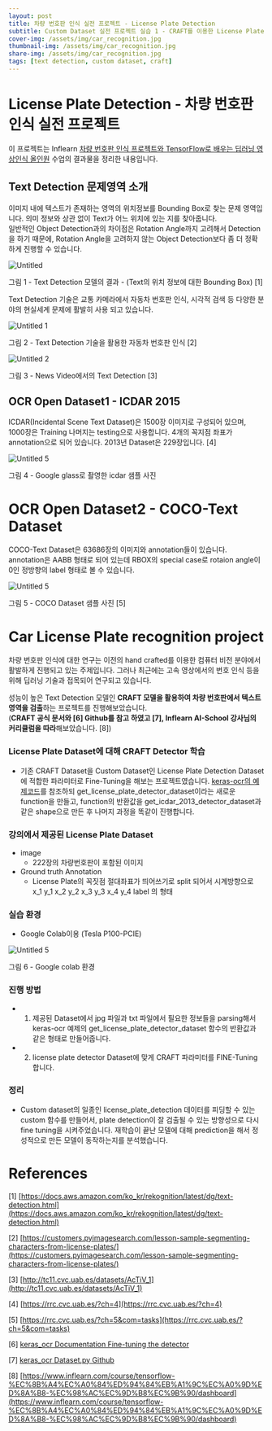 ```yaml
---
layout: post
title: 차량 번호판 인식 실전 프로젝트 - License Plate Detection
subtitle: Custom Dataset 실전 프로젝트 실습 1 - CRAFT를 이용한 License Plate Detection 모델(Custom Dataset) 학습 (진행중)
cover-img: /assets/img/car_recognition.jpg
thumbnail-img: /assets/img/car_recognition.jpg
share-img: /assets/img/car_recognition.jpg
tags: [text detection, custom dataset, craft]
---
```


# License Plate Detection - 차량 번호판 인식 실전 프로젝트

이 프로젝트는 Inflearn [차량 번호판 인식 프로젝트와 TensorFlow로 배우는 딥러닝 영상인식 올인원](https://www.inflearn.com/course/tensorflow-%EC%8B%A4%EC%A0%84%ED%94%84%EB%A1%9C%EC%A0%9D%ED%8A%B8-%EC%98%AC%EC%9D%B8%EC%9B%90/dashboard) 수업의 결과물을 정리한 내용입니다. 

## Text Detection 문제영역 소개
이미지 내에 텍스트가 존재하는 영역의 위치정보를 Bounding Box로 찾는 문제 영역입니다. 의미 정보와 상관 없이 Text가 어느 위치에 있는 지를 찾아줍니다.   
일반적인 Object Detection과의 차이점은 Rotation Angle까지 고려해서 Detection을 하기 때문에, Rotation Angle을 고려하지 않는 Object Detection보다 좀 더 정확하게 진행할 수 있습니다.

![Untitled](../assets/img/Untitled.png)

그림 1 - Text Detection 모델의 결과 - (Text의 위치 
정보에 대한 Bounding Box) [1]

Text Detection 기술은 교통 카메라에서 자동차 번호판 인식, 시각적 검색 등 다양한 분야의 현실세계 문제에 활발히 사용 되고 있습니다.

![Untitled 1](../assets/img/Untitled%201.png)  


그림 2 - Text Detection 기술을 활용한 자동차 번호판 인식 [2]

![Untitled 2](../assets/img/video_recognition.jpeg)

그림 3 - News Video에서의 Text Detection [3]

## OCR Open Dataset1 - ICDAR 2015

ICDAR(Incidental Scene Text Dataset)은 1500장 이미지로 구성되어 있으며, 1000장은 Training 나머지는 testing으로 사용합니다. 4개의 꼭지점 좌표가 annotation으로 되어 있습니다. 2013년 Dataset은 229장입니다. [4]

![Untitled 5](../assets/img/icdar.png)

그림 4 - Google glass로 촬영한 icdar 샘플 사진


# OCR Open Dataset2 - COCO-Text Dataset

COCO-Text Dataset은 63686장의 이미지와 annotation들이 있습니다. annotation은 AABB 형태로 되어 있는데 RBOX의 special case로 rotaion angle이 0인 정방향의 label 형태로 볼 수 있습니다. 

![Untitled 5](../assets/img/coco.png)

그림 5 - COCO Dataset 샘플 사진 [5]

# Car License Plate recognition project 

차량 번호판 인식에 대한 연구는 이전의 hand crafted를 이용한 컴퓨터 비전 분야에서 활발하게 진행되고 있는 주제입니다. 그러나 최근에는 고속 영상에서의 번호 인식 등을 위해 딥러닝 기술과 접목되어 연구되고 있습니다. 

성능이 높은 Text Detection 모델인 **CRAFT 모델을 활용하여 차량 번호판에서 텍스트 영역을 검출**하는 프로젝트를 진행해보았습니다.   
(**CRAFT 공식 문서와 [6] Github를 참고 하였고 [7], Inflearn AI-School 강사님의 커리큘럼을 따라**해보았습니다. [8])

### License Plate Dataset에 대해 CRAFT Detector 학습
* 기존 CRAFT Dataset을 Custom Dataset인 License Plate Detection Dataset에 적합한 파라미터로 Fine-Tuning을 해보는 프로젝트였습니다. 
[keras-ocr의 예제코드](https://keras-ocr.readthedocs.io/en/latest/examples/fine_tuning_detector.html)를 참조하되 get_license_plate_detector_dataset이라는 새로운 function을 만들고, function의 반환값을 get_icdar_2013_detector_dataset과 같은 shape으로 만든 후 나머지 과정을 똑같이 진행합니다.

### 강의에서 제공된 License Plate Dataset 
* image 
    * 222장의 차량번호판이 포함된 이미지 
* Ground truth Annotation 
    * License Plate의 꼭짓점 절대좌표가 띄어쓰기로 split 되어서 시계방향으로 x_1 y_1 x_2 y_2 x_3 y_3 x_4 y_4 label 의 형태

### 실습 환경
* Google Colab이용 (Tesla P100-PCIE)

![Untitled 5](../assets/img/colab.png)

그림 6 - Google colab 환경
### 진행 방법
* 1. 제공된 Dataset에서 jpg 파일과 txt 파일에서 필요한 정보들을 parsing해서 keras-ocr 예제의 get_license_plate_detector_dataset 함수의 반환값과 같은 형태로 만들어줍니다.
* 2. license plate detector Dataset에 맞게 CRAFT 파라미터를 FINE-Tuning 합니다.

### 정리
* Custom dataset의 일종인 license_plate_detection 데이터를 피딩할 수 있는 custom 함수를 만들어서, plate detection이 잘 검출될 수 있는 방향성으로 다시 fine tuning을 시켜주었습니다. 재학습이 끝난 모델에 대해 prediction을 해서 정성적으로 만든 모델이 동작하는지를 분석했습니다.  

# References

[1] [https://docs.aws.amazon.com/ko_kr/rekognition/latest/dg/text-detection.html](https://docs.aws.amazon.com/ko_kr/rekognition/latest/dg/text-detection.html)

[2] [https://customers.pyimagesearch.com/lesson-sample-segmenting-characters-from-license-plates/](https://customers.pyimagesearch.com/lesson-sample-segmenting-characters-from-license-plates/)

[3] [http://tc11.cvc.uab.es/datasets/AcTiV_1](http://tc11.cvc.uab.es/datasets/AcTiV_1)

[4] [https://rrc.cvc.uab.es/?ch=4](https://rrc.cvc.uab.es/?ch=4)

[5] [https://rrc.cvc.uab.es/?ch=5&com=tasks](https://rrc.cvc.uab.es/?ch=5&com=tasks)

[6] [keras_ocr Documentation Fine-tuning the detector ](https://keras-ocr.readthedocs.io/en/latest/examples/fine_tuning_detector.html)

[7] [keras_ocr Dataset.py Github](https://github.com/faustomorales/keras-ocr/blob/master/keras_ocr/datasets.py)

[8] [https://www.inflearn.com/course/tensorflow-%EC%8B%A4%EC%A0%84%ED%94%84%EB%A1%9C%EC%A0%9D%ED%8A%B8-%EC%98%AC%EC%9D%B8%EC%9B%90/dashboard](https://www.inflearn.com/course/tensorflow-%EC%8B%A4%EC%A0%84%ED%94%84%EB%A1%9C%EC%A0%9D%ED%8A%B8-%EC%98%AC%EC%9D%B8%EC%9B%90/dashboard)




